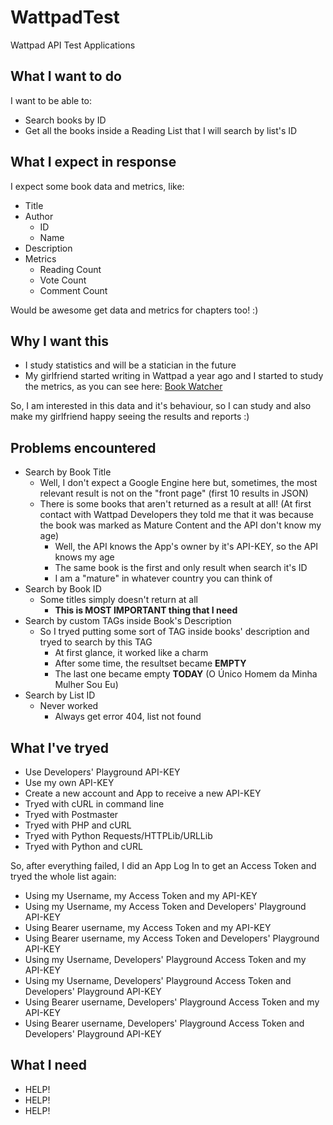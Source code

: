 # WattpadTest
Wattpad API Test Applications

## What I want to do
I want to be able to:
* Search books by ID
* Get all the books inside a Reading List that I will search by list's ID

## What I expect in response
I expect some book data and metrics, like:
* Title
* Author
  * ID
  * Name
* Description
* Metrics
  * Reading Count
  * Vote Count
  * Comment Count

Would be awesome get data and metrics for chapters too! :)

## Why I want this
* I study statistics and will be a statician in the future
* My girlfriend started writing in Wattpad a year ago and I started to study the metrics, as you can see here: [Book Watcher](http://bookwatcher.servebeer.com)

So, I am interested in this data and it's behaviour, so I can study and also make my girlfriend happy seeing the results and reports :)

## Problems encountered
* Search by Book Title
  * Well, I don't expect a Google Engine here but, sometimes, the most relevant result is not on the "front page" (first 10 results in JSON)
  * There is some books that aren't returned as a result at all! (At first contact with Wattpad Developers they told me that it was because the book was marked as Mature Content and the API don't know my age)
    * Well, the API knows the App's owner by it's API-KEY, so the API knows my age
    * The same book is the first and only result when search it's ID
    * I am a "mature" in whatever country you can think of
* Search by Book ID
  * Some titles simply doesn't return at all
    * **This is MOST IMPORTANT thing that I need**
* Search by custom TAGs inside Book's Description
  * So I tryed putting some sort of TAG inside books' description and tryed to search by this TAG
    * At first glance, it worked like a charm
    * After some time, the resultset became **EMPTY**
    * The last one became empty **TODAY** (O Único Homem da Minha Mulher Sou Eu)
* Search by List ID
  * Never worked
    * Always get error 404, list not found

## What I've tryed
* Use Developers' Playground API-KEY
* Use my own API-KEY
* Create a new account and App to receive a new API-KEY
* Tryed with cURL in command line
* Tryed with Postmaster
* Tryed with PHP and cURL
* Tryed with Python Requests/HTTPLib/URLLib
* Tryed with Python and cURL

So, after everything failed, I did an App Log In to get an Access Token and tryed the whole list again:
* Using my Username, my Access Token and my API-KEY
* Using my Username, my Access Token and Developers' Playground API-KEY
* Using Bearer username, my Access Token and my API-KEY
* Using Bearer username, my Access Token and Developers' Playground API-KEY
* Using my Username, Developers' Playground Access Token and my API-KEY
* Using my Username, Developers' Playground Access Token and Developers' Playground API-KEY
* Using Bearer username, Developers' Playground Access Token and my API-KEY
* Using Bearer username, Developers' Playground Access Token and Developers' Playground API-KEY

## What I need
* HELP!
* HELP!
* HELP!
